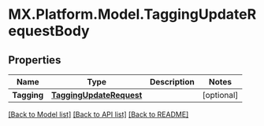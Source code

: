 # MX.Platform.Model.TaggingUpdateRequestBody

## Properties

Name | Type | Description | Notes
------------ | ------------- | ------------- | -------------
**Tagging** | [**TaggingUpdateRequest**](TaggingUpdateRequest.md) |  | [optional] 

[[Back to Model list]](../README.md#documentation-for-models) [[Back to API list]](../README.md#documentation-for-api-endpoints) [[Back to README]](../README.md)

